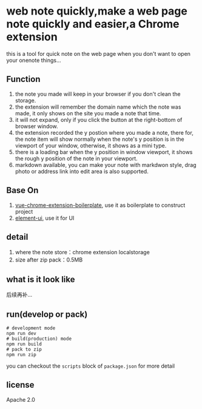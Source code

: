 # web note quickly,make a web page note quickly and easier,a Chrome extension
this is a tool for quick note on the web page when you don't want to open your onenote things...
## Function

1. the note you made will keep in your browser if you don't clean the storage.
2. the extension will remember the domain name which the note was made, it only shows on the site you made a note that time.
3. it will not expand, only if you click the button at the right-bottom of browser window.
4. the extension recorded the y postion where you made a note, there for, the note item will show normally when the note's y position is in the viewport of your window, otherwise, it shows as a mini type.
5. there is a loading bar when the y position in window viewport, it shows the rough y position of the note in your viewport.
6. markdown available, you can make your note with markdwon style, drag photo or address link into edit area is also supported.

## Base On
1. [vue-chrome-extension-boilerplate](https://github.com/mubaidr/vue-chrome-extension-boilerplate), use it as boilerplate to construct project
2. [element-ui](https://github.com/ElemeFE/element), use it for UI

## detail
1. where the note store：chrome extension localstorage
2. size after zip pack：0.5MB

## what is it look like
后续再补...


## run(develop or pack)
```shell script
# development mode
npm run dev
# build(production) mode
npm run build
# pack to zip
npm run zip
```
you can checkout the `scripts` block of `package.json` for more detail

## license
Apache 2.0

